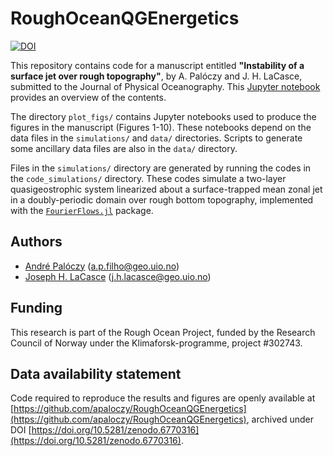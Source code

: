 # RoughOceanQGEnergetics

[![DOI](https://zenodo.org/badge/437875283.svg)](https://zenodo.org/badge/latestdoi/437875283)

This repository contains code for a manuscript entitled **"Instability of a surface jet over rough topography"**, by A. Palóczy and J. H. LaCasce, submitted to the Journal of Physical Oceanography. This [Jupyter notebook](https://nbviewer.jupyter.org/github/apaloczy/RoughOceanQGEnergetics/blob/main/index.ipynb) provides an overview of the contents.

The directory `plot_figs/` contains Jupyter notebooks used to produce the figures in the manuscript (Figures 1-10). These notebooks depend on the data files in the `simulations/` and `data/` directories. Scripts to generate some ancillary data files are also in the `data/` directory.

Files in the `simulations/` directory are generated by running the codes in the `code_simulations/` directory. These codes simulate a two-layer quasigeostrophic system linearized about a surface-trapped mean zonal jet in a doubly-periodic domain over rough bottom topography, implemented with the [`FourierFlows.jl`](https://github.com/FourierFlows/FourierFlows.jl) package.

## Authors
* [André Palóczy](https://www.mn.uio.no/geo/english/people/aca/metos/andrpalo/index.html) (<a.p.filho@geo.uio.no>)
* [Joseph H. LaCasce](https://www.mn.uio.no/geo/english/people/aca/metos/josepl/) (<j.h.lacasce@geo.uio.no>)

## Funding
This research is part of the Rough Ocean Project, funded by the Research Council of Norway under the Klimaforsk-programme, project \#302743.

## Data availability statement
Code required to reproduce the results and figures are openly available at [https://github.com/apaloczy/RoughOceanQGEnergetics](https://github.com/apaloczy/RoughOceanQGEnergetics), archived under DOI [https://doi.org/10.5281/zenodo.6770316](https://doi.org/10.5281/zenodo.6770316).
